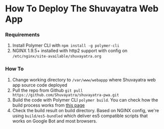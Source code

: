 # How To Deploy The Shuvayatra Web App

### Requirements
1. Install Polymer CLI with `npm install -g polymer-cli`
2. NGINX 1.9.5+ installed with http2 support with config on `/etc/nginx/site-available/shuvayatra.org`


### How To
1. Change working directory to `/var/www/webappp` where Shuvayatra web app source code deployed 
2. Pull the repo from Github `git pull https://github.com/Shuvayatra/shuvayatra-pwa.git`
3. Build the code with Polymer CLI `polymer build`. You can check  how the build process works from [this page](https://www.polymer-project.org/2.0/toolbox/build-for-production) 
4. Check the build result on build directory. Based on NGINX config, we're using `build/es5-bundled` which deliver es5 compatible scripts that works on Google Bot and most browsers.
